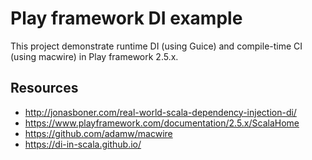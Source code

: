 # Play framework DI example

This project demonstrate runtime DI (using Guice) and compile-time CI (using macwire) in Play framework 2.5.x.

## Resources

- http://jonasboner.com/real-world-scala-dependency-injection-di/
- https://www.playframework.com/documentation/2.5.x/ScalaHome
- https://github.com/adamw/macwire
- https://di-in-scala.github.io/
